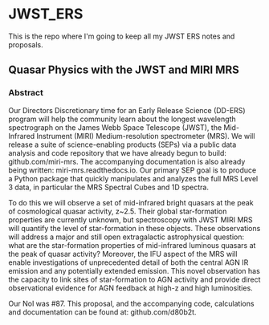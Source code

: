 # JWST_ERS
This is the repo where I'm going to keep all my JWST ERS notes and proposals. 


## Quasar Physics with the JWST and MIRI MRS

### Abstract
Our Directors Discretionary time for an Early Release Science (DD-ERS) program will help the community learn about the longest wavelength spectrograph on the James Webb Space Telescope (JWST), the Mid-Infrared Instrument (MIRI) Medium-resolution spectrometer (MRS). We will release a suite of science-enabling products (SEPs) via a public data analysis and code repository that we have already begun to build: github.com/miri-mrs. The accompanying documentation is also already being written: miri-mrs.readthedocs.io. Our primary SEP goal is to produce a Python package that quickly manipulates and analyzes the full MRS Level 3 data, in particular the MRS Spectral Cubes and 1D spectra.

To do this we will observe a set of mid-infrared bright quasars at the peak of cosmological quasar activity, z~2.5. Their global star-formation properties are currently unknown, but spectroscopy with JWST MIRI MRS will quantify the level of star-formation in these objects. These observations will address a major and still open extragalactic astrophysical question: what are the star-formation properties of mid-infrared luminous quasars at the peak of quasar activity? Moreover, the IFU aspect of the MRS will enable investigations of unprecedented detail of both the central AGN IR emission and any potentially extended emission. This novel observation has the capacity to link sites of star-formation to AGN activity and provide direct observational evidence for AGN feedback at high-z and high luminosities.

Our NoI was #87. This proposal, and the accompanying code, calculations and documentation can be found at: github.com/d80b2t.